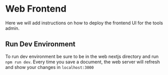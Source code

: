 # Web Frontend

Here we will add instructions on how to deploy the frontend UI for the tools admin.

## Run Dev Environment

To run dev environment be sure to be in the web nextjs directory and run `npm run dev`. Every time you save a document, the web server will refresh and show your changes in `localhost:3000`
